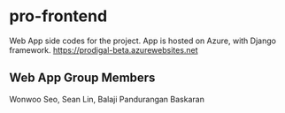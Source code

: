 # pro-frontend
Web App side codes for the project. App is hosted on Azure, with Django framework.
https://prodigal-beta.azurewebsites.net

## Web App Group Members
Wonwoo Seo, Sean Lin, Balaji Pandurangan Baskaran